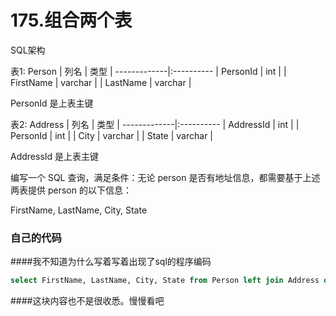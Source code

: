 #  175.组合两个表

SQL架构

表1: Person
| 列名        | 类型     |
-------------|:----------
| PersonId    | int     |
| FirstName   | varchar |
| LastName    | varchar |

PersonId 是上表主键

表2: Address
| 列名         | 类型    |
-------------|:----------
| AddressId   | int     |
| PersonId    | int     |
| City        | varchar |
| State       | varchar |

AddressId 是上表主键

编写一个 SQL 查询，满足条件：无论 person 是否有地址信息，都需要基于上述两表提供 person 的以下信息：

FirstName, LastName, City, State

### 自己的代码
####我不知道为什么写着写着出现了sql的程序编码
```sql
select FirstName, LastName, City, State from Person left join Address on Person.PersonId=Address.PersonId;
```
####这块内容也不是很收悉。慢慢看吧

